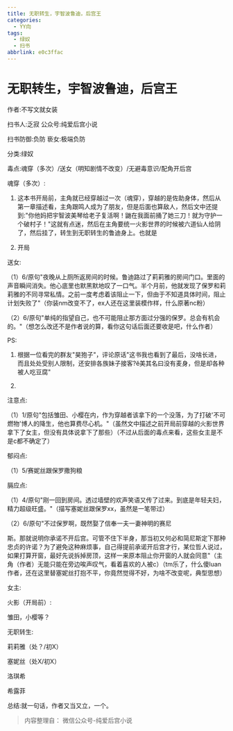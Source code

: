 ```yaml
---
title: 无职转生，宇智波鲁迪，后宫王
categories:
  - YY向
tags:
  - 绿奴
  - 扫书
abbrlink: e0c3ffac
---
```

# 无职转生，宇智波鲁迪，后宫王
作者:不写文就女装

扫书人:乏寂 公众号:纯爱后宫小说

扫书防御:负防 亵女:极端负防

分类:绿奴

毒点:魂穿（多次）/送女（明知剧情不改变）/无避毒意识/配角开后宫

魂穿（多次）:

1.  这本书开局前，主角就已经穿越过一次（魂穿），穿越的是佐助身体，然后从第一章描述看，主角跟鸣人成为了朋友，但是后面也算敌人，然后文中还提到:"你他妈把宇智波美琴给老子复活啊！鼬在我面前捅了她三刀！就为守护一个破村子！"这就有点迷，然后在主角要统一火影世界的时候被六道仙人给阴了，然后挂了，转生到无职转生的鲁迪身上。也就是

2.  开局

送女:

（1）6/原句"夜晚从上厕所返房间的时候。鲁迪路过了莉莉雅的房间门口。里面的声音瞬间消失。他心底里也默黑默地叹了一口气。半个月前，他就发现了保罗和莉莉雅的不同寻常私情。之前一度考虑着该阻止一下，但由于不知道具体时间，阻止计划失败了"（你装nm改变不了，ex人还在这里装模作样，什么原著nc粉）

（2）6/原句"单纯的指望自己，也不可能阻止那方面过分强的保罗。总会有机会的。"（想怎么改还不是作者说的算，看你这句话后面还要收是吧，什么作者）

PS:

1.  根据一位看完的群友"昊狍子"，评论原话"这书我也看到了最后，没啥长进，而且处处受别人限制，还安排各族妹子接客?ĕ美其名曰没有麦身，但是却各种被人吃豆腐"

2.  

注意点:

（1）1/原句"包括雏田、小樱在内，作为穿越者该拿下的一个没落，为了打破'不可燃物'博人的降生，他也算费尽心机。"（虽然文中描述之前开局前穿越的火影世界拿下了女主，但没有具体说拿下了那些）（不过从后面的毒点来看，这些女主是不是c都不确定了）

郁闷点:

（1）5/赛妮丝跟保罗撒狗粮

膈应点:

（1）4/原句"刚一回到房间。透过墙壁的欢声笑语又传了过来。到底是年轻夫妇，精力超级旺盛。"（描写塞妮丝跟保罗xx，虽然是一笔带过）

（2）6/原句"不过保罗啊，既然娶了信奉一夫一妻神明的赛尼

斯。那就说明你承诺不开后宫。可管不住下半身，那当初又何必和简尼斯定下那种忠贞的许诺？为了避免这种麻烦事，自己得提前承诺开后宫才行，某位哲人说过，如果打算开窗，最好先说拆掉房顶，这样一来原本阻止你开窗的人就会同意"（主角（作者）无能只能在旁边唉声叹气，看着喜欢的人被c）（tm乐了，什么傻luan作者，还在这里替塞妮丝打抱不平，你竟然觉得不好，为啥不改变呢，典型思想）

女主:

火影（开局前）:

雏田，小樱等？

无职转生:

莉莉雅（处？/初X）

塞妮丝（处X/初X）

洛琪希

希露菲

总结:就一句话，作者又当又立，一个。


> 内容整理自： 微信公众号-纯爱后宫小说